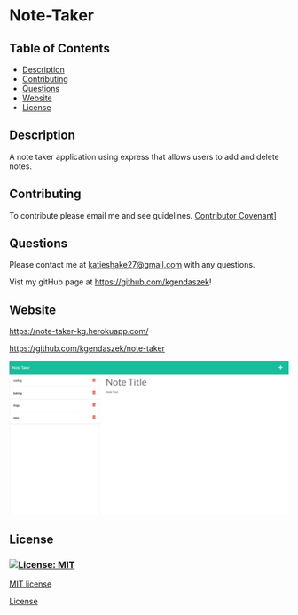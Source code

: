 # Note-Taker
## **Table of Contents**
* [Description](#Description)
* [Contributing](#Contributing)
* [Questions](#Questions)
* [Website](#Website)
* [License](#License)

## **Description**
A note taker application using express that allows users to add and delete notes.


## **Contributing**
To contribute please email me and see guidelines.
[Contributor Covenant](https://img.shields.io/badge/Contributor%20Covenant-2.1-4baaaa.svg)]


## **Questions**
Please contact me at katieshake27@gmail.com with any questions.

Vist my gitHub page at https://github.com/kgendaszek!


## **Website**
https://note-taker-kg.herokuapp.com/

https://github.com/kgendaszek/note-taker

![image](./public/assets/images/note-taker-screen.png)


## **License**
### [![License: MIT](https://img.shields.io/badge/License-MIT-yellow.svg)](https://opensource.org/licenses/MIT)

[MIT license](https://opensource.org/licenses/MIT)

[License](LICENSE)

